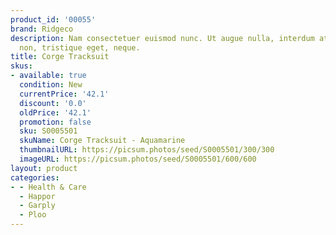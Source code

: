 ```yaml
---
product_id: '00055'
brand: Ridgeco
description: Nam consectetuer euismod nunc. Ut augue nulla, interdum at, adipiscing
  non, tristique eget, neque.
title: Corge Tracksuit
skus:
- available: true
  condition: New
  currentPrice: '42.1'
  discount: '0.0'
  oldPrice: '42.1'
  promotion: false
  sku: S0005501
  skuName: Corge Tracksuit - Aquamarine
  thumbnailURL: https://picsum.photos/seed/S0005501/300/300
  imageURL: https://picsum.photos/seed/S0005501/600/600
layout: product
categories:
- - Health & Care
  - Happor
  - Garply
  - Ploo
---
```

